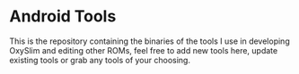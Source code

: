 <h1>Android Tools</h1>
This is the repository containing the binaries of the tools I use in developing OxySlim and editing other ROMs, feel free to add new tools
here, update existing tools or grab any tools of your choosing.